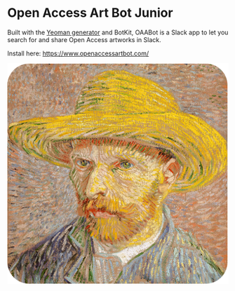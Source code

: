 # Open Access Art Bot Junior

Built with the [Yeoman generator](https://github.com/howdyai/botkit/tree/master/packages/generator-botkit#readme) and BotKit, OAABot is a Slack app to let you search for and share Open Access artworks in Slack.

Install here: https://www.openaccessartbot.com/

![OAABot](icon.png)

